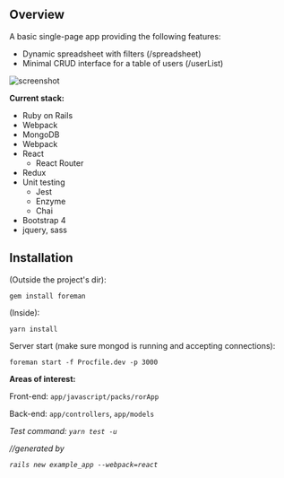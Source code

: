 ## Overview
A basic single-page app providing the following features:
* Dynamic spreadsheet with filters              (/spreadsheet)
* Minimal CRUD interface for a table of users   (/userList)

![screenshot](https://screenshotscdn.firefoxusercontent.com/images/a400338d-dd53-426d-8961-2d32ec14dad6.png)

**Current stack:**
* Ruby on Rails
* Webpack
* MongoDB
* Webpack
* React
  * React Router
* Redux
* Unit testing
  * Jest
  * Enzyme
  * Chai
* Bootstrap 4
* jquery, sass

## Installation

(Outside the project's dir):

`gem install foreman`

(Inside):

`yarn install`

Server start (make sure mongod is running and accepting connections):

`foreman start -f Procfile.dev -p 3000`

**Areas of interest:**

Front-end:    `app/javascript/packs/rorApp`

Back-end:     `app/controllers`, `app/models`



*Test command: `yarn test -u`*

*//generated by*

*`rails new example_app --webpack=react`*
